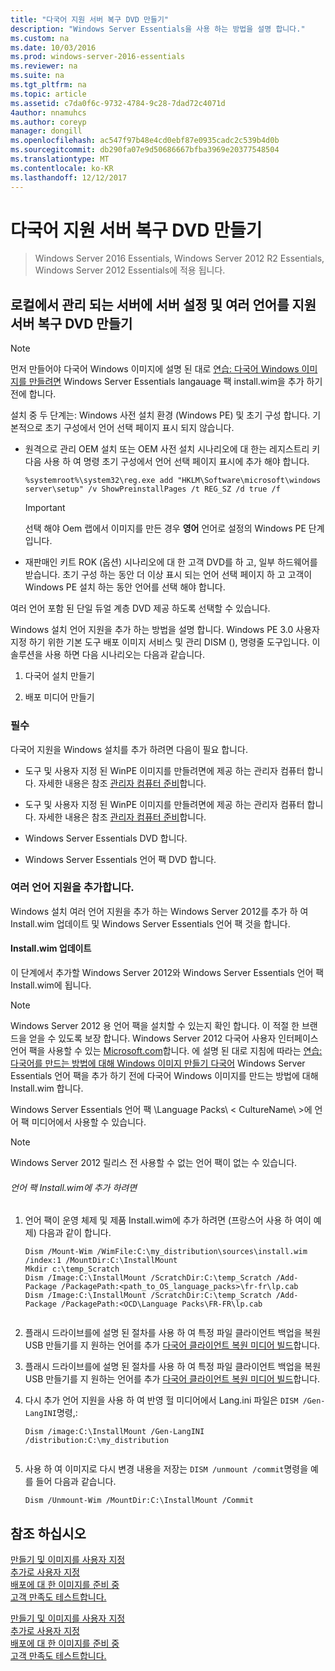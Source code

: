 ```yaml
---
title: "다국어 지원 서버 복구 DVD 만들기"
description: "Windows Server Essentials을 사용 하는 방법을 설명 합니다."
ms.custom: na
ms.date: 10/03/2016
ms.prod: windows-server-2016-essentials
ms.reviewer: na
ms.suite: na
ms.tgt_pltfrm: na
ms.topic: article
ms.assetid: c7da0f6c-9732-4784-9c28-7dad72c4071d
4author: nnamuhcs
ms.author: coreyp
manager: dongill
ms.openlocfilehash: ac547f97b48e4cd0ebf87e0935cadc2c539b4d0b
ms.sourcegitcommit: db290fa07e9d50686667bfba3969e20377548504
ms.translationtype: MT
ms.contentlocale: ko-KR
ms.lasthandoff: 12/12/2017
---
```

# <a name="create-a-server-recovery-dvd-for-multi-language-support"></a>다국어 지원 서버 복구 DVD 만들기

>Windows Server 2016 Essentials, Windows Server 2012 R2 Essentials, Windows Server 2012 Essentials에 적용 됩니다.

##  <a name="BKMK_MLHeadedRecovery"></a>로컬에서 관리 되는 서버에 서버 설정 및 여러 언어를 지원 서버 복구 DVD 만들기  
  
> [!NOTE]
>  먼저 만들어야 다국어 Windows 이미지에 설명 된 대로 [연습: 다국어 Windows 이미지를 만들려면](https://technet.microsoft.com/library/jj126995) Windows Server Essentials langauage 팩 install.wim을 추가 하기 전에 합니다.  
  
 설치 중 두 단계는: Windows 사전 설치 환경 (Windows PE) 및 초기 구성 합니다. 기본적으로 초기 구성에서 언어 선택 페이지 표시 되지 않습니다.  
  
-   원격으로 관리 OEM 설치 또는 OEM 사전 설치 시나리오에 대 한는 레지스트리 키 다음 사용 하 여 명령 초기 구성에서 언어 선택 페이지 표시에 추가 해야 합니다.  
  
    ```  
    %systemroot%\system32\reg.exe add "HKLM\Software\microsoft\windows server\setup" /v ShowPreinstallPages /t REG_SZ /d true /f  
    ```  
  
    > [!IMPORTANT]
    >  선택 해야 Oem 랩에서 이미지를 만든 경우 **영어** 언어로 설정의 Windows PE 단계입니다.  
  
-   재판매인 키트 ROK (옵션) 시나리오에 대 한 고객 DVD를 하 고, 일부 하드웨어를 받습니다. 초기 구성 하는 동안 더 이상 표시 되는 언어 선택 페이지 하 고 고객이 Windows PE 설치 하는 동안 언어를 선택 해야 합니다.  
  
 여러 언어 포함 된 단일 듀얼 계층 DVD 제공 하도록 선택할 수 있습니다.  
  
 Windows 설치 언어 지원을 추가 하는 방법을 설명 합니다. Windows PE 3.0 사용자 지정 하기 위한 기본 도구 배포 이미지 서비스 및 관리 DISM (), 명령줄 도구입니다. 이 솔루션을 사용 하면 다음 시나리오는 다음과 같습니다.  
  
1.  다국어 설치 만들기  
  
2.  배포 미디어 만들기  
  
### <a name="prerequisites"></a>필수  
 다국어 지원을 Windows 설치를 추가 하려면 다음이 필요 합니다.  
  

-   도구 및 사용자 지정 된 WinPE 이미지를 만들려면에 제공 하는 관리자 컴퓨터 합니다. 자세한 내용은 참조 [관리자 컴퓨터 준비](Prepare-the-Technician-Computer.md)합니다.  

-   도구 및 사용자 지정 된 WinPE 이미지를 만들려면에 제공 하는 관리자 컴퓨터 합니다. 자세한 내용은 참조 [관리자 컴퓨터 준비](../install/Prepare-the-Technician-Computer.md)합니다.  

  
-   Windows Server Essentials DVD 합니다.  
  
-   Windows Server Essentials 언어 팩 DVD 합니다.  
  
###  <a name="BKMK_Steps"></a>여러 언어 지원을 추가합니다.  
 Windows 설치 여러 언어 지원을 추가 하는 Windows Server 2012를 추가 하 여 Install.wim 업데이트 및 Windows Server Essentials 언어 팩 것을 합니다.  
  
#### <a name="update-installwim"></a>Install.wim 업데이트  
 이 단계에서 추가할 Windows Server 2012와 Windows Server Essentials 언어 팩 Install.wim에 됩니다.  
  
> [!NOTE]
>  Windows Server 2012 용 언어 팩을 설치할 수 있는지 확인 합니다. 이 적절 한 브랜드을 얻을 수 있도록 보장 합니다. Windows Server 2012 다국어 사용자 인터페이스 언어 팩을 사용할 수 있는 [Microsoft.com](https://www.microsoft.com/OEM/en/installation/downloads/Pages/technical-downloads.aspx)합니다. 에 설명 된 대로 지침에 따라는 [연습: 다국어를 만드는 방법에 대해 Windows 이미지 만들기 다국어](https://technet.microsoft.com/library/jj126995.aspx) Windows Server Essentials 언어 팩을 추가 하기 전에 다국어 Windows 이미지를 만드는 방법에 대해 Install.wim 합니다.  
>   
>  Windows Server Essentials 언어 팩 \Language Packs\\ < CultureName\ >에 언어 팩 미디어에서 사용할 수 있습니다.  
  
> [!NOTE]
>  Windows Server 2012 릴리스 전 사용할 수 없는 언어 팩이 없는 수 있습니다.  
  
###### <a name="to-add-language-packs-to-installwim"></a>언어 팩 Install.wim에 추가 하려면  
  
1.  언어 팩이 운영 체제 및 제품 Install.wim에 추가 하려면 (프랑스어 사용 하 여이 예제) 다음과 같이 합니다.  
  
    ```  
    Dism /Mount-Wim /WimFile:C:\my_distribution\sources\install.wim /index:1 /MountDir:C:\InstallMount  
    Mkdir c:\temp_Scratch  
    Dism /Image:C:\InstallMount /ScratchDir:C:\temp_Scratch /Add-Package /PackagePath:<path_to_OS_language_packs>\fr-fr\lp.cab  
    Dism /Image:C:\InstallMount /ScratchDir:C:\temp_Scratch /Add-Package /PackagePath:<OCD\Language Packs\FR-FR\lp.cab  
  
    ```  
  

2.  플래시 드라이브를에 설명 된 절차를 사용 하 여 특정 파일 클라이언트 백업을 복원 USB 만들기를 지 원하는 언어를 추가 [다국어 클라이언트 복원 미디어 빌드](Build-Multi-Language-Client-Restore-Media.md)합니다.  

2.  플래시 드라이브를에 설명 된 절차를 사용 하 여 특정 파일 클라이언트 백업을 복원 USB 만들기를 지 원하는 언어를 추가 [다국어 클라이언트 복원 미디어 빌드](../install/Build-Multi-Language-Client-Restore-Media.md)합니다.  

  
3.  다시 추가 언어 지원을 사용 하 여 반영 헐 미디어에서 Lang.ini 파일은 `DISM /Gen-LangINI`명령,:  
  
    ```  
    Dism /image:C:\InstallMount /Gen-LangINI /distribution:C:\my_distribution  
  
    ```  
  
4.  사용 하 여 이미지로 다시 변경 내용을 저장는 `DISM /unmount /commit`명령을 예를 들어 다음과 같습니다.  
  
    ```  
    Dism /Unmount-Wim /MountDir:C:\InstallMount /Commit  
    ```  
  
## <a name="see-also"></a>참조 하십시오  

 [만들기 및 이미지를 사용자 지정](Creating-and-Customizing-the-Image.md)   
 [추가로 사용자 지정](Additional-Customizations.md)   
 [배포에 대 한 이미지를 준비 중](Preparing-the-Image-for-Deployment.md)   
 [고객 만족도 테스트합니다.](Testing-the-Customer-Experience.md)

 [만들기 및 이미지를 사용자 지정](../install/Creating-and-Customizing-the-Image.md)   
 [추가로 사용자 지정](../install/Additional-Customizations.md)   
 [배포에 대 한 이미지를 준비 중](../install/Preparing-the-Image-for-Deployment.md)   
 [고객 만족도 테스트합니다.](../install/Testing-the-Customer-Experience.md)

